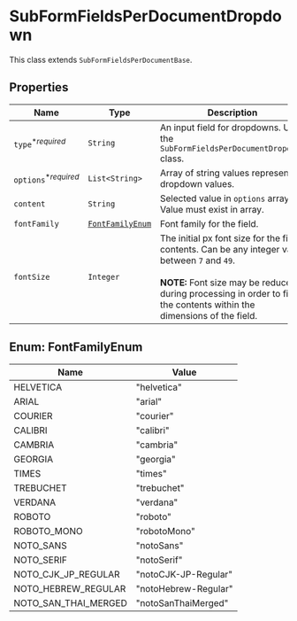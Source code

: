 

# SubFormFieldsPerDocumentDropdown

This class extends `SubFormFieldsPerDocumentBase`.

## Properties

| Name | Type | Description | Notes |
|------------ | ------------- | ------------- | -------------|
| `type`<sup>*_required_</sup> | ```String``` |  An input field for dropdowns. Use the `SubFormFieldsPerDocumentDropdown` class.  |  |
| `options`<sup>*_required_</sup> | ```List<String>``` |  Array of string values representing dropdown values.  |  |
| `content` | ```String``` |  Selected value in `options` array. Value must exist in array.  |  |
| `fontFamily` | [```FontFamilyEnum```](#FontFamilyEnum) |  Font family for the field.  |  |
| `fontSize` | ```Integer``` |  The initial px font size for the field contents. Can be any integer value between `7` and `49`.<br><br>**NOTE:** Font size may be reduced during processing in order to fit the contents within the dimensions of the field.  |  |



## Enum: FontFamilyEnum

| Name | Value |
---- | -----
| HELVETICA | &quot;helvetica&quot; |
| ARIAL | &quot;arial&quot; |
| COURIER | &quot;courier&quot; |
| CALIBRI | &quot;calibri&quot; |
| CAMBRIA | &quot;cambria&quot; |
| GEORGIA | &quot;georgia&quot; |
| TIMES | &quot;times&quot; |
| TREBUCHET | &quot;trebuchet&quot; |
| VERDANA | &quot;verdana&quot; |
| ROBOTO | &quot;roboto&quot; |
| ROBOTO_MONO | &quot;robotoMono&quot; |
| NOTO_SANS | &quot;notoSans&quot; |
| NOTO_SERIF | &quot;notoSerif&quot; |
| NOTO_CJK_JP_REGULAR | &quot;notoCJK-JP-Regular&quot; |
| NOTO_HEBREW_REGULAR | &quot;notoHebrew-Regular&quot; |
| NOTO_SAN_THAI_MERGED | &quot;notoSanThaiMerged&quot; |



